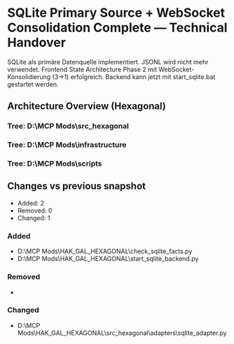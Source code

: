 # SQLite Primary Source + WebSocket Consolidation Complete — Technical Handover

SQLite als primäre Datenquelle implementiert. JSONL wird nicht mehr verwendet. Frontend State Architecture Phase 2 mit WebSocket-Konsolidierung (3→1) erfolgreich. Backend kann jetzt mit start_sqlite.bat gestartet werden.

## Architecture Overview (Hexagonal)

### Tree: D:\MCP Mods\src_hexagonal

### Tree: D:\MCP Mods\infrastructure

### Tree: D:\MCP Mods\scripts

## Changes vs previous snapshot
- Added: 2
- Removed: 0
- Changed: 1

### Added
- D:\MCP Mods\HAK_GAL_HEXAGONAL\check_sqlite_facts.py
- D:\MCP Mods\HAK_GAL_HEXAGONAL\start_sqlite_backend.py

### Removed
- <none>

### Changed
- D:\MCP Mods\HAK_GAL_HEXAGONAL\src_hexagonal\adapters\sqlite_adapter.py